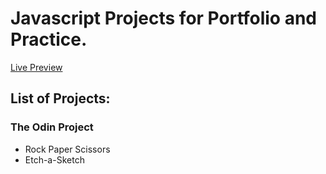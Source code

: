 # Javascript Projects for Portfolio and Practice.

[Live Preview](https://nikolaizhnikolov.github.io/js_portfolio)

## List of Projects:
### The Odin Project
 - Rock Paper Scissors
 - Etch-a-Sketch